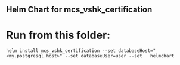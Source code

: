 ## Helm Chart for mcs_vshk_certification

# Run from this folder:

```console
helm install mcs_vshk_certification --set databaseHost="<my.postgresql.host>" --set databaseUser=user --set   helmchart
```
